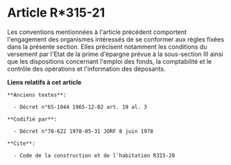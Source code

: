 # Article R*315-21

Les conventions mentionnées à l'article précédent comportent l'engagement des organismes intéressés de se conformer aux
règles fixées dans la présente section. Elles précisent notamment les conditions du versement par l'Etat de la prime
d'épargne prévue à la sous-section III ainsi que les dispositions concernant l'emploi des fonds, la comptabilité et le
contrôle des opérations et l'information des déposants.

**Liens relatifs à cet article**

	**Anciens textes**:

	  - Décret n°65-1044 1965-12-02 art. 19 al. 3

	**Codifié par**:

	  - Décret n°78-622 1978-05-31 JORF 8 juin 1978

	**Cite**:

	  - Code de la construction et de l'habitation R315-20
